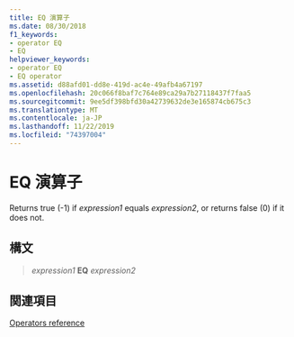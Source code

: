 ```yaml
---
title: EQ 演算子
ms.date: 08/30/2018
f1_keywords:
- operator EQ
- EQ
helpviewer_keywords:
- operator EQ
- EQ operator
ms.assetid: d88afd01-dd8e-419d-ac4e-49afb4a67197
ms.openlocfilehash: 20c066f8baf7c764e89ca29a7b27118437f7faa5
ms.sourcegitcommit: 9ee5df398bfd30a42739632de3e165874cb675c3
ms.translationtype: MT
ms.contentlocale: ja-JP
ms.lasthandoff: 11/22/2019
ms.locfileid: "74397004"
---
```

# <a name="operator-eq"></a>EQ 演算子

Returns true (-1) if *expression1* equals *expression2*, or returns false (0) if it does not.

## <a name="syntax"></a>構文

> *expression1* **EQ** *expression2*

## <a name="see-also"></a>関連項目

[Operators reference](operators-reference.md)
